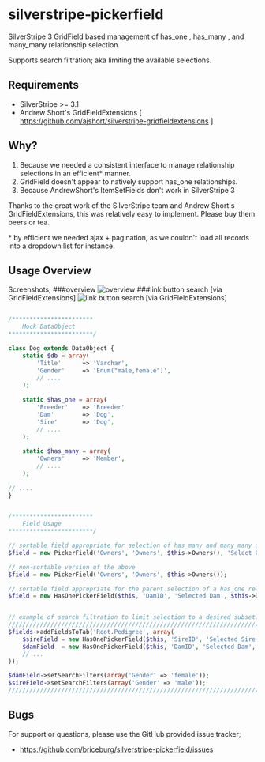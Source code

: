 silverstripe-pickerfield
========================

SilverStripe 3 GridField based management of has_one , has_many , and many_many relationship selection.

Supports search filtration; aka limiting the available selections. 


## Requirements
* SilverStripe >= 3.1
* Andrew Short's GridFieldExtensions [ https://github.com/ajshort/silverstripe-gridfieldextensions ]

## Why?

1. Because we needed a consistent interface to manage relationship selections in an efficient* manner.
2. GridField doesn't appear to natively support has_one relationships.
3. Because AndrewShort's ItemSetFields don't work in SilverStripe 3

Thanks to the great work of the SilverStripe team and Andrew Short's GridFieldExtensions, this was relatively easy 
to implement. Please buy them beers or tea.

\* by efficient we needed ajax + pagination, as we couldn't load all records into a dropdown list for instance.

## Usage Overview

Screenshots;
###overview
![overview](https://github.com/briceburg/silverstripe-pickerfield/blob/master/docs/screenshots/pickerfield.png?raw=true)
###link button search [via GridFieldExtensions]
![link button search [via GridFieldExtensions]](http://github.com/briceburg/silverstripe-pickerfield/blob/master/docs/screenshots/add-existing-search.png?raw=true)


```php

/***********************
	Mock DataObject
************************/

class Dog extends DataObject {
	static $db = array(
		'Title'      => 'Varchar',
		'Gender'     => 'Enum("male,female")',
		// ....
	);
	
	static $has_one = array(
		'Breeder'    => 'Breeder'
		'Dam'        => 'Dog',
		'Sire'       => 'Dog',
		// ....
	);
	
	static $has_many = array(
		'Owners'     => 'Member',
		// ....
	);
	
// ....
}


/***********************
	Field Usage
************************/

// sortable field appropriate for selection of has_many and many_many objects
$field = new PickerField('Owners', 'Owners', $this->Owners(), 'Select Owner(s)', 'SortOrder');

// non-sortable version of the above
$field = new PickerField('Owners', 'Owners', $this->Owners());

// sortable field appropriate for the parent selection of a has_one relationship
$field = new HasOnePickerField($this, 'DamID', 'Selected Dam', $this->Dam(), 'Select a Dam');


// example of search filtration to limit selection to a desired subset.
///////////////////////////////////////////////////////////////////////
$fields->addFieldsToTab('Root.Pedigree', array(
	$sireField = new HasOnePickerField($this, 'SireID', 'Selected Sire', $this->Sire(), 'Select a Sire'),
	$damField  = new HasOnePickerField($this, 'DamID', 'Selected Dam', $this->Dam(), 'Select a Dam'),
	// ...
));

$damField->setSearchFilters(array('Gender' => 'female'));
$sireField->setSearchFilters(array('Gender' => 'male'));
///////////////////////////////////////////////////////////////////////

```


## Bugs

For support or questions, please use the GitHub provided issue tracker;
* https://github.com/briceburg/silverstripe-pickerfield/issues

